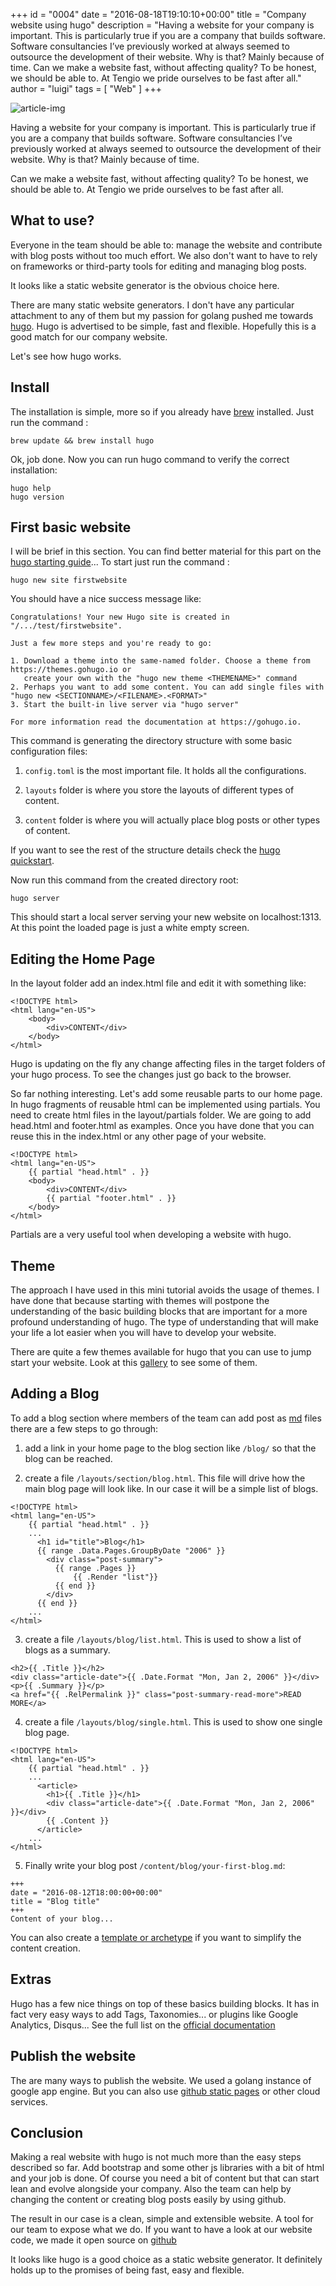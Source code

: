 +++
id = "0004"
date = "2016-08-18T19:10:10+00:00"
title = "Company website using hugo"
description = "Having a website for your company is important. This is particularly true if you are a company that builds software. Software consultancies I’ve previously worked at always seemed to outsource the development of their website. Why is that? Mainly because of time. Can we make a website fast, without affecting quality? To be honest, we should be able to. At Tengio we pride ourselves to be fast after all."
author = "luigi"
tags = [ "Web" ]
+++

![article-img](/img/blog/0004/hugo.jpg)

Having a website for your company is important. This is particularly true if you are a company that builds software. Software consultancies I’ve previously worked at always seemed to outsource the development of their website. Why is that? Mainly because of time.

Can we make a website fast, without affecting quality? To be honest, we should be able to. At Tengio we pride ourselves to be fast after all.

## What to use?

Everyone in the team should be able to: manage the website and contribute with blog posts without too much effort. We also don't want to have to rely on frameworks or third-party tools for editing and managing blog posts.

It looks like a static website generator is the obvious choice here.

There are many static website generators. I don't have any particular attachment to any of them but my passion for golang pushed me towards [hugo](https://gohugo.io). Hugo is advertised to be simple, fast and flexible. Hopefully this is a good match for our company website.

Let's see how hugo works.

## Install

The installation is simple, more so if you already have [brew](http://brew.sh/) installed. Just run the command :

```
brew update && brew install hugo
```

Ok, job done. Now you can run hugo command to verify the correct installation:

```
hugo help
hugo version
```

## First basic website

I will be brief in this section. You can find better material for this part on the [hugo starting guide](https://gohugo.io/overview/quickstart)... To start just run the command :

```
hugo new site firstwebsite
```

You should have a nice success message like:

```
Congratulations! Your new Hugo site is created in "/.../test/firstwebsite".

Just a few more steps and you're ready to go:

1. Download a theme into the same-named folder. Choose a theme from https://themes.gohugo.io or
   create your own with the "hugo new theme <THEMENAME>" command
2. Perhaps you want to add some content. You can add single files with "hugo new <SECTIONNAME>/<FILENAME>.<FORMAT>"
3. Start the built-in live server via "hugo server"

For more information read the documentation at https://gohugo.io.
```

This command is generating the directory structure with some basic configuration files:

1. ```config.toml``` is the most important file. It holds all the configurations.

2. ```layouts``` folder is where you store the layouts of different types of content.

3. ```content``` folder is where you will actually place blog posts or other types of content.

If you want to see the rest of the structure details check the [hugo quickstart](https://gohugo.io/overview/quickstart).

Now run this command from the created directory root:

```
hugo server
```

This should start a local server serving your new website on localhost:1313. At this point the loaded page is just a white empty screen.

## Editing the Home Page

In the layout folder add an index.html file and edit it with something like:

```
<!DOCTYPE html>
<html lang="en-US">
    <body>
        <div>CONTENT</div>
    </body>
</html>
```

Hugo is updating on the fly any change affecting files in the target folders of your hugo process. To see the changes just go back to the browser.

So far nothing interesting. Let's add some reusable parts to our home page. In hugo fragments of reusable html can be implemented using partials. You need to create html files in the layout/partials folder. We are going to add head.html and footer.html as examples. Once you have done that you can reuse this in the index.html or any other page of your website.

```
<!DOCTYPE html>
<html lang="en-US">
    {{ partial "head.html" . }}
    <body>
        <div>CONTENT</div>
        {{ partial "footer.html" . }}
    </body>
</html>
```

Partials are a very useful tool when developing a website with hugo.  

## Theme

The approach I have used in this mini tutorial avoids the usage of themes. I have done that because starting with themes will postpone the understanding of the basic building blocks that are important for a more profound understanding of hugo. The type of understanding that will make your life a lot easier when you will have to develop your website.

There are quite a few themes available for hugo that you can use to jump start your website. Look at this [gallery](http://themes.gohugo.io/) to see some of them.

## Adding a Blog

To add a blog section where members of the team can add post as [md](https://guides.github.com/features/mastering-markdown/) files there are a few steps to go through:

1. add a link in your home page to the blog section like ```/blog/``` so that the blog can be reached.

2. create a file ```/layouts/section/blog.html```. This file will drive how the main blog page will look like. In our case it will be a simple list of blogs.
```
<!DOCTYPE html>
<html lang="en-US">
    {{ partial "head.html" . }}
    ...        
      <h1 id="title">Blog</h1>
      {{ range .Data.Pages.GroupByDate "2006" }}
        <div class="post-summary">
          {{ range .Pages }}
              {{ .Render "list"}}
          {{ end }}
        </div>
      {{ end }}
    ...
</html>
```

3. create a file ```/layouts/blog/list.html```. This is used to show a list of blogs as a summary.
```
<h2>{{ .Title }}</h2>
<div class="article-date">{{ .Date.Format "Mon, Jan 2, 2006" }}</div>
<p>{{ .Summary }}</p>
<a href="{{ .RelPermalink }}" class="post-summary-read-more">READ MORE</a>
```

4. create a file ```/layouts/blog/single.html```. This is used to show one single blog page.
```
<!DOCTYPE html>
<html lang="en-US">
    {{ partial "head.html" . }}
    ...        
      <article>
        <h1>{{ .Title }}</h1>
        <div class="article-date">{{ .Date.Format "Mon, Jan 2, 2006" }}</div>
        {{ .Content }}
      </article>
    ...
</html>
```

5. Finally write your blog post ```/content/blog/your-first-blog.md```:
```
+++
date = "2016-08-12T18:00:00+00:00"
title = "Blog title"
+++
Content of your blog...
```
You can also create a [template or archetype](https://gohugo.io/content/archetypes/) if you want to simplify the content creation.

## Extras

Hugo has a few nice things on top of these basics building blocks. It has in fact very easy ways to add Tags, Taxonomies... or plugins like Google Analytics, Disqus... See the full list on the [official documentation](https://gohugo.io/extras/analytics/)

## Publish the website

The are many ways to publish the website. We used a golang instance of google app engine. But you can also use [github static pages](https://gohugo.io/tutorials/github-pages-blog/) or other cloud services.

## Conclusion

Making a real website with hugo is not much more than the easy steps described so far. Add bootstrap and some other js libraries with a bit of html and your job is done. Of course you need a bit of content but that can start lean and evolve alongside your company. Also the team can help by changing the content or creating blog posts easily by using github.

The result in our case is a clean, simple and extensible website. A tool for our team to expose what we do. If you want to have a look at our website code, we made it open source on [github](https://github.com/Tengio/tengio.com)

It looks like hugo is a good choice as a static website generator. It definitely holds up to the promises of being fast, easy and flexible.
